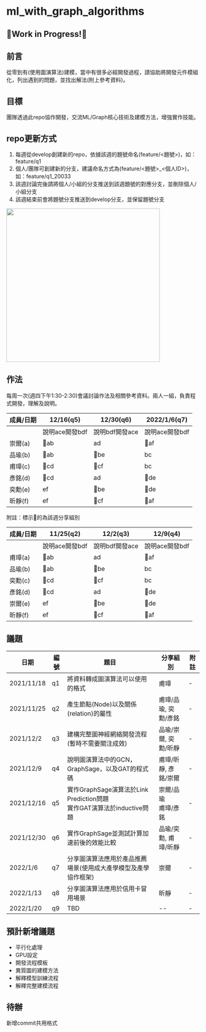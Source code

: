 # ml_with_graph_algorithms
## 🚧Work in Progress!🚧

## 前言
從零到有(使用圖演算法)建模，當中有很多必經開發過程，請協助將開發元件模組化，列出遇到的問題，並找出解法(附上參考資料)。

## 目標
團隊透過此repo協作開發，交流ML/Graph核心技術及建模方法，增強實作技能。

## repo更新方式
1. 每週從develop創建新的repo，依據該週的題號命名(feature/<題號>)，如：feature/q1
2. 個人/團隊可創建新的分支，建議命名方式為(feature/<題號>_<個人ID>)，如：feature/q1_20033
3. 該週討論完後請將個人/小組的分支推送到該週題號的對應分支，並刪除個人/小組分支
4. 該週結束前會將題號分支推送到develop分支，並保留題號分支

<img src="https://user-images.githubusercontent.com/10674490/142558203-0f6e4e36-9fbd-4d90-beb9-6a65eeca58fc.png" height="400">

## 作法
每周一次(週四下午1:30-2:30)會議討論作法及相關參考資料。兩人一組，負責程式開發，理解及說明。

|成員/日期|12/16(q5)|12/30(q6)|2022/1/6(q7)|
|-|-|-|-|
||說明ace開發bdf|說明bdf開發ace|說明ace開發bdf|
|崇爾(a)|&#x1F34E;ab|ad|&#x1F34E;af|
|品瑜(b)|&#x1F34E;ab|&#x1F34E;be|bc|
|甫璋(c)|&#x1F34E;cd|&#x1F34E;cf|bc|
|彥銘(d)|&#x1F34E;cd|ad|&#x1F34E;de|
|奕勳(e)|ef|&#x1F34E;be|&#x1F34E;de|
|昕靜(f)|ef|&#x1F34E;cf|&#x1F34E;af|

附註：標示&#x1F34E;的為該週分享組別

|成員/日期|11/25(q2)|12/2(q3)|12/9(q4)|
|-|-|-|-|
||說明ace開發bdf|說明bdf開發ace|說明ace開發bdf|
|甫璋(a)|&#x1F34E;ab|ad|&#x1F34E;af|
|品瑜(b)|&#x1F34E;ab|&#x1F34E;be|bc|
|奕勳(c)|&#x1F34E;cd|&#x1F34E;cf|bc|
|彥銘(d)|&#x1F34E;cd|ad|&#x1F34E;de|
|崇爾(e)|ef|&#x1F34E;be|&#x1F34E;de|
|昕靜(f)|ef|&#x1F34E;cf|&#x1F34E;af|

## 議題
|日期|編號|題目|分享組別|附註|
|-|-|-|-|-|
|2021/11/18|q1|將資料轉成圖演算法可以使用的格式|甫璋|-|
|2021/11/25|q2|產生節點(Node)以及關係(relation)的屬性|甫璋/品瑜, 奕勳/彥銘|-|
|2021/12/2|q3|建構完整圖神經網絡開發流程(暫時不需要關注成效)|品瑜/崇爾, 奕勳/昕靜|-|
|2021/12/9|q4|說明圖演算法中的GCN，GraphSage，以及GAT的程式碼|甫璋/昕靜, 彥銘/崇爾|-|
|2021/12/16|q5|實作GraphSage演算法於Link Prediction問題<br />實作GAT演算法於inductive問題|崇爾/品瑜<br />甫璋/彥銘|-|
|2021/12/30|q6|實作GraphSage並測試計算加速前後的效能比較|品瑜/奕勳, 甫璋/昕靜|-|
|2022/1/6|q7|分享圖演算法應用於產品推薦場景(使用成大產學模型及產學協作框架)|崇爾|-|
|2022/1/13|q8|分享圖演算法應用於信用卡冒用場景|昕靜|-|
|2022/1/20|q9|TBD|--|-|

## 預計新增議題
- 平行化處理
- GPU設定
- 開發流程模板
- 異質圖的建模方法
- 解釋模型訓練流程
- 解釋完整建模流程

## 待辦
新增commit共用格式
